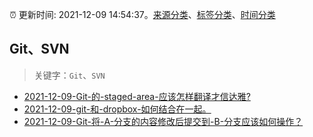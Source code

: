 :alarm_clock: 更新时间: 2021-12-09 14:54:37。[来源分类](../README.md)、[标签分类](../TAGS.md)、[时间分类](../TIMELINE.md)

## Git、SVN


> 关键字：`Git`、`SVN`



- [2021-12-09-Git-的-staged-area-应该怎样翻译才信达雅?](https://www.v2ex.com/t/821188) 
- [2021-12-09-git-和-dropbox-如何结合在一起。](https://www.v2ex.com/t/821186) 
- [2021-12-09-Git-将-A-分支的内容修改后提交到-B-分支应该如何操作？](https://www.v2ex.com/t/821164) 